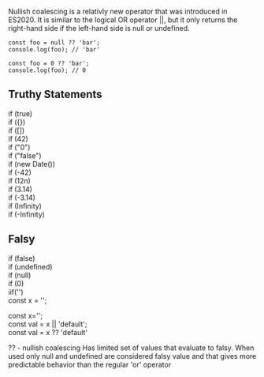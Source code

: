 Nullish coalescing is a relativly new operator that was introduced in ES2020. It is similar to the logical OR operator ||, but it only returns the right-hand side if the left-hand side is null or undefined.

```
const foo = null ?? 'bar';
console.log(foo); // 'bar'

const foo = 0 ?? 'bar';
console.log(foo); // 0
```

## Truthy Statements
if (true) <br />
if ({}) <br />
if ([]) <br />
if (42) <br />
if ("0") <br />
if ("false") <br />
if (new Date()) <br />
if (-42) <br />
if (12n) <br />
if (3.14) <br />
if (-3.14) <br />
if (Infinity) <br />
if (-Infinity) <br />

## Falsy
if (false) <br />
if (undefined) <br />
if (null) <br /> 
if (0) <br />
iif('') <br />
const x = ''; <br />

const x=''; <br />
const val = x || 'default'; <br />
const val = x ?? 'default' <br />

?? - nullish coalescing
Has limited set of values that evaluate to falsy. When used only null and undefined are considered falsy value and that gives more predictable behavior than the regular 'or' operator


